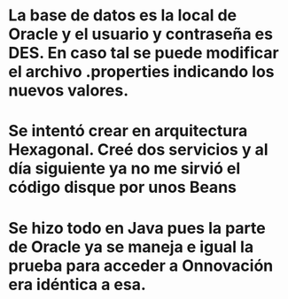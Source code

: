 # La base de datos es la local de Oracle y el usuario y contraseña es DES. En caso tal se puede modificar el archivo .properties indicando los nuevos valores.
# Se intentó crear en arquitectura Hexagonal. Creé dos servicios y al día siguiente ya no me sirvió el código disque por unos Beans 
# Se hizo todo en Java pues la parte de Oracle ya se maneja e igual la prueba para acceder a Onnovación era idéntica a esa.
